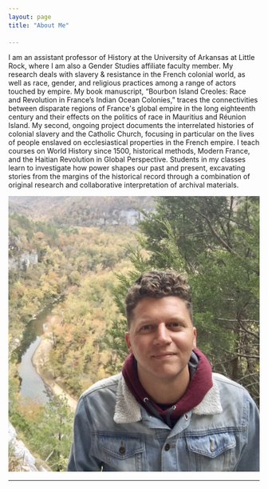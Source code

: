 ```yaml
---
layout: page
title: "About Me"

---
```


I am an assistant professor of History at the University of Arkansas at Little Rock, where I am also a Gender Studies affiliate faculty member. My research deals with slavery & resistance in the French colonial world, as well as race, gender, and religious practices among a range of actors touched by empire. My book manuscript, “Bourbon Island Creoles: Race and Revolution in France’s Indian Ocean Colonies,” traces the connectivities between disparate regions of France's global empire in the long eighteenth century and their effects on the politics of race in Mauritius and Réunion Island. My second, ongoing project documents the interrelated histories of colonial slavery and the Catholic Church, focusing in particular on the lives of people enslaved on ecclesiastical properties in the French empire. I teach courses on World History since 1500, historical methods, Modern France, and the Haitian Revolution in Global Perspective. Students in my classes learn to investigate how power shapes our past and present, excavating stories from the margins of the historical record through a combination of original research and collaborative interpretation of archival materials.

![Photo](IMG-3710.jpg)

---
